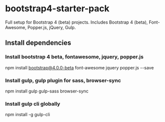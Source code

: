 # bootstrap4-starter-pack
Full setup for Bootstrap 4 (beta) projects. Includes Bootstrap 4 (beta), Font-Awesome, Popper.js, jQuery, Gulp.

## Install dependencies

### Install bootstrap 4 beta, fontawesome, jquery, popper.js
npm install bootstrap@4.0.0-beta font-awesome jquery popper.js --save

### Install gulp, gulp plugin for sass, browser-sync
npm install gulp gulp-sass browser-sync

### Install gulp cli globally
npm install -g gulp-cli
